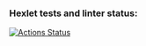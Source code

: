 ### Hexlet tests and linter status:
[![Actions Status](https://github.com/FreemanMEp/frontend-project-lvl1/workflows/hexlet-check/badge.svg)](https://github.com/FreemanMEp/frontend-project-lvl1/actions)